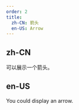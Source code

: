 ```yaml
---
order: 2
title:
  zh-CN: 箭头
  en-US: Arrow
---
```


## zh-CN

可以展示一个箭头。

## en-US

You could display an arrow.

